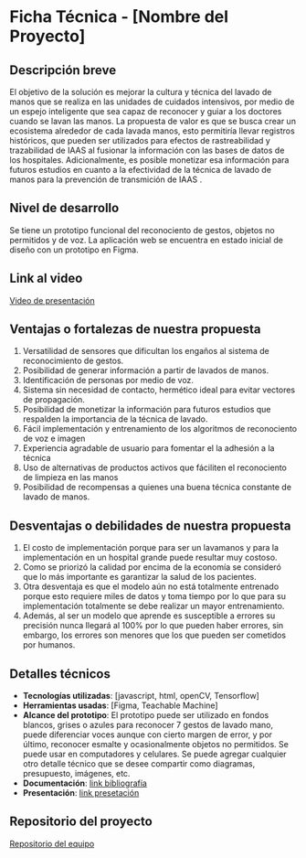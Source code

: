 # Ficha Técnica - [Nombre del Proyecto]

## Descripción breve
El objetivo de la solución es mejorar la cultura y técnica del lavado de manos que se realiza en las unidades de cuidados intensivos, por medio de un espejo inteligente que sea capaz de reconocer y guiar a los doctores cuando se lavan las manos. La propuesta de valor es que se busca crear un ecosistema alrededor de cada lavada manos, esto permitiría llevar registros históricos, que pueden ser utilizados para efectos de rastreabilidad y trazabilidad de IAAS al fusionar la información con las bases de datos de los hospitales. Adicionalmente, es posible monetizar esa información para futuros estudios en cuanto a la efectividad de la técnica de lavado de manos para la prevención de transmición de IAAS .

## Nivel de desarrollo
Se tiene un prototipo funcional del reconociento de gestos, objetos no permitidos y de voz. La aplicación web se encuentra en estado inicial de diseño con un prototipo en Figma.

## Link al video
[Video de presentación](https://youtu.be/Qnm_lfT4jU8)

## Ventajas o fortalezas de nuestra propuesta
1. Versatilidad de sensores que dificultan los engaños al sistema de reconocimiento de gestos.
2. Posibilidad de generar información a partir de lavados de manos.
3. Identificación de personas por medio de voz.
4. Sistema sin necesidad de contacto, hermético ideal para evitar vectores de propagación.
5. Posibilidad de monetizar la información para futuros estudios que respalden la importancia de la técnica de lavado.
6. Fácil implementación y entrenamiento de los algoritmos de reconociento de voz e imagen
7. Experiencia agradable de usuario para fomentar el la adhesión a la técnica
8. Uso de alternativas de productos activos que fáciliten el reconociento de limpieza en las manos
9. Posibilidad de recompensas a quienes una buena técnica constante de lavado de manos.


## Desventajas o debilidades de nuestra propuesta
1. El costo de implementación porque para ser un lavamanos y para la implementación en un hospital grande puede resultar muy costoso.
2. Como se priorizó la calidad por encima de la economía se consideró que lo más importante es garantizar la salud de los pacientes.
3. Otra desventaja es que el modelo aún no está totalmente entrenado porque esto requiere miles de datos y toma tiempo por lo que para su implementación totalmente se debe realizar un mayor entrenamiento.
4. Además, al ser un modelo que aprende es susceptible a errores su precisión nunca llegará al 100% por lo que pueden haber errores, sin embargo, los errores son menores que los que pueden ser cometidos por humanos.

## Detalles técnicos
- **Tecnologías utilizadas**: [javascript, html, openCV, Tensorflow]
- **Herramientas usadas**: [Figma, Teachable Machine]
- **Alcance del prototipo**: El prototipo puede ser utilizado en fondos blancos, grises o azules para reconocer 7 gestos de lavado mano, puede diferenciar voces aunque con cierto margen de error, y por último, reconocer esmalte y ocasionalmente objetos no permitidos. Se puede usar en computadores y celulares.
  Se puede agregar cualquier otro detalle técnico que se desee compartir como diagramas, presupuesto, imágenes, etc.
- **Documentación**: [link bibliografía](https://drive.google.com/file/d/1Ig-l4Zc3okSL62tv7-XxgHUACQMUI_3r/view?usp=sharing)
- **Presentación**: [link presetación](https://www.canva.com/design/DAGVbbkvCUY/mUa7gehZypKMpYZwq9TMdw/edit?utm_content=DAGVbbkvCUY&utm_campaign=designshare&utm_medium=link2&utm_source=sharebutton )

## Repositorio del proyecto
[Repositorio del equipo](https://github.com/NicolasCacer/hand-washing-learning-model.git)
